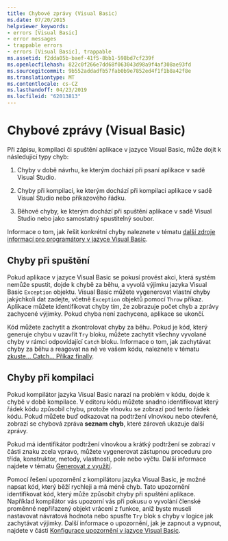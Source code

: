 ```yaml
---
title: Chybové zprávy (Visual Basic)
ms.date: 07/20/2015
helpviewer_keywords:
- errors [Visual Basic]
- error messages
- trappable errors
- errors [Visual Basic], trappable
ms.assetid: f2dda05b-baef-41f5-8bb1-598bd7cf239f
ms.openlocfilehash: 822c0f266e7dd68f063043d98a9f4af308ae93fd
ms.sourcegitcommit: 9b552addadfb57fab0b9e7852ed4f1f1b8a42f8e
ms.translationtype: MT
ms.contentlocale: cs-CZ
ms.lasthandoff: 04/23/2019
ms.locfileid: "62013813"
---
```

# <a name="error-messages-visual-basic"></a>Chybové zprávy (Visual Basic)
Při zápisu, kompilaci či spuštění aplikace v jazyce Visual Basic, může dojít k následující typy chyb:  
  
1. Chyby v době návrhu, ke kterým dochází při psaní aplikace v sadě Visual Studio.  
  
2. Chyby při kompilaci, ke kterým dochází při kompilaci aplikace v sadě Visual Studio nebo příkazového řádku.  
  
3. Běhové chyby, ke kterým dochází při spuštění aplikace v sadě Visual Studio nebo jako samostatný spustitelný soubor.  
  
 Informace o tom, jak řešit konkrétní chyby naleznete v tématu [další zdroje informací pro programátory v jazyce Visual Basic](../../../visual-basic/getting-started/additional-resources.md).  
  
## <a name="run-time-errors"></a>Chyby při spuštění  
 Pokud aplikace v jazyce Visual Basic se pokusí provést akci, která systém nemůže spustit, dojde k chybě za běhu, a vyvolá výjimku jazyka Visual Basic `Exception` objektu. Visual Basic můžete vygenerovat vlastní chyby jakýchkoli dat zadejte, včetně `Exception` objektů pomocí `Throw` příkaz. Aplikace můžete identifikovat chyby tím, že zobrazuje počet chyb a zprávy zachycené výjimky. Pokud chyba není zachycena, aplikace se ukončí.  
  
 Kód můžete zachytit a zkontrolovat chyby za běhu. Pokud je kód, který generuje chybu v uzavřít `Try` bloku, můžete zachytit všechny vyvolané chyby v rámci odpovídající `Catch` bloku. Informace o tom, jak zachytávat chyby za běhu a reagovat na ně ve vašem kódu, naleznete v tématu [zkuste... Catch... Příkaz finally](../../../visual-basic/language-reference/statements/try-catch-finally-statement.md).  
  
## <a name="compile-time-errors"></a>Chyby při kompilaci  
 Pokud kompilátor jazyka Visual Basic narazí na problém v kódu, dojde k chybě v době kompilace. V editoru kódu můžete snadno identifikovat který řádek kódu způsobil chybu, protože vlnovku se zobrazí pod tento řádek kódu. Pokud můžete buď odkazovat na podtržení vlnovkou nebo otevřené, zobrazí se chybová zpráva **seznam chyb**, které zároveň ukazuje další zprávy.  
  
 Pokud má identifikátor podtržení vlnovkou a krátký podtržení se zobrazí v části znaku zcela vpravo, můžete vygenerovat zástupnou proceduru pro třída, konstruktor, metody, vlastnosti, pole nebo výčtu. Další informace najdete v tématu [Generovat z využití](/visualstudio/ide/visual-csharp-intellisense#generate-from-usage).
  
 Pomocí řešení upozornění z kompilátoru jazyka Visual Basic, je možné napsat kód, který běží rychleji a má méně chyb. Tato upozornění identifikovat kód, který může způsobit chyby při spuštění aplikace. Například kompilátor vás upozorní vás při pokusu o vyvolání členské proměnné nepřiřazený objekt vrácení z funkce, aniž byste museli nastavovat návratová hodnota nebo spusťte `Try` blok s chyby v logice jak zachytávat výjimky. Další informace o upozornění, jak je zapnout a vypnout, najdete v části [Konfigurace upozornění v jazyce Visual Basic](/visualstudio/ide/configuring-warnings-in-visual-basic).
